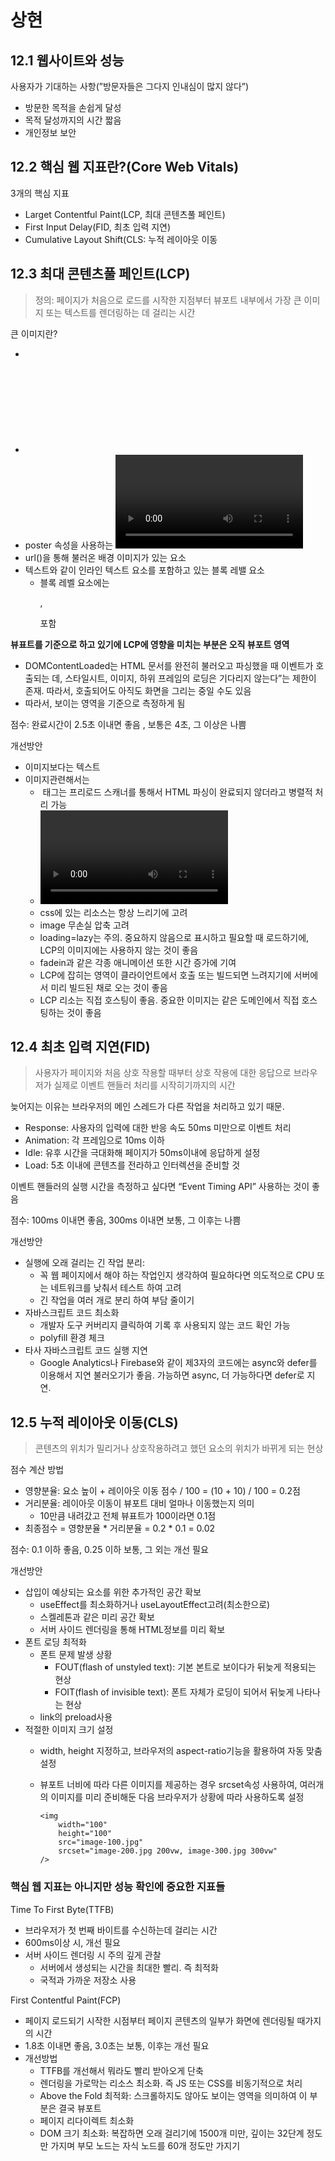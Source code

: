 # 상현
## 12.1 웹사이트와 성능

사용자가 기대하는 사항(”방문자들은 그다지 인내심이 많지 않다”)

- 방문한 목적을 손쉽게 달성
- 목적 달성까지의 시간 짧음
- 개인정보 보안

## 12.2 핵심 웹 지표란?(Core Web Vitals)

3개의 핵심 지표

- Larget Contentful Paint(LCP, 최대 콘텐츠풀 페인트)
- First Input Delay(FID, 최초 입력 지연)
- Cumulative Layout Shift(CLS: 누적 레이아웃 이동

## 12.3 최대 콘텐츠풀 페인트(LCP)

> 정의: 페이지가 처음으로 로드를 시작한 지점부터 뷰포트 내부에서 가장 큰 이미지 또는 텍스트를 렌더링하는 데 걸리는 시간
> 

큰 이미지란?

- <img>
- <svg> 내부의 <image>
- poster 속성을 사용하는 <video>
- url()을 통해 불러온 배경 이미지가 있는 요소
- 텍스트와 같이 인라인 텍스트 요소를 포함하고 있는 블록 레밸 요소
    - 블록 레벨 요소에는 <p>, <div> 포함

**뷰표트를 기준으로 하고 있기에 LCP에 영향을 미치는 부분은 오직 뷰포트 영역**

- DOMContentLoaded는 HTML 문서를 완전히 불러오고 파싱했을 때 이벤트가 호출되는 데, 스타일시트, 이미지, 하위 프레임의 로딩은 기다리지 않는다”는 제한이 존재. 따라서, 호출되어도 아직도 화면을 그리는 중일 수도 있음
- 따라서, 보이는 영역을 기준으로 측정하게 됨

점수: 완료시간이 2.5초 이내면 좋음 , 보통은 4초, 그 이상은 나쁨

개선방안

- 이미지보다는 텍스트
- 이미지관련해서는
    - <img> 태그는 프리로드 스캐너를 통해서 HTML 파싱이 완료되지 않더라고 병렬적 처리 가능
    - <video>의 poster는 사용자가 요소를 재생하거나 탐색하기 전까지 노출되는 요소. 이 또한, 프리로드 스캐너에 의해 조기 발견되어 병렬 처리
    - css에 있는 리소스는 항상 느리기에 고려
    - image 무손실 압축 고려
    - loading=lazy는 주의. 중요하지 않음으로 표시하고 필요할 때 로드하기에, LCP의 이미지에는 사용하지 않는 것이 좋음
    - fadein과 같은 각종 애니메이션 또한 시간 증가에 기여
    - LCP에 잡히는 영역이 클라이언트에서 호출 또는 빌드되면 느려지기에 서버에서 미리 빌드된 채로 오는 것이 좋음
    - LCP 리소는 직접 호스팅이 좋음. 중요한 이미지는 같은 도메인에서 직접 호스팅하는 것이 좋음

## 12.4 최초 입력 지연(FID)

> 사용자가 페이지와 처음 상호 작용할 때부터 상호 작용에 대한 응답으로 브라우저가 실제로 이벤트 핸들러 처리를 시작히기까지의 시간
> 

늦어지는 이유는 브라우저의 메인 스레드가 다른 작업을 처리하고 있기 때문.

- Response: 사용자의 입력에 대한 반응 속도 50ms 미만으로 이벤트 처리
- Animation: 각 프레임으로 10ms 이하
- Idle: 유후 시간을 극대화해 페이지가 50ms이내에 응답하게 설정
- Load: 5초 이내에 콘텐츠를 전라하고 인터렉션을 준비할 것

이벤트 핸들러의 실행 시간을 측정하고 싶다면 “Event Timing API” 사용하는 것이 좋음

점수: 100ms 이내면 좋음, 300ms 이내면 보통, 그 이후는 나쁨

개선방안

- 실행에 오래 걸리는 긴 작업 분리:
    - 꼭 웹 페이지에서 해야 하는 작업인지 생각하여 필요하다면 의도적으로 CPU 또는 네트워크를 낮춰서 테스트 하여 고려
    - 긴 작업을 여러 개로 분리 하여 부담 줄이기
- 자바스크립트 코드 최소화
    - 개발자 도구 커버리지 클릭하여 기록 후 사용되지 않는 코드 확인  가능
    - polyfill 환경 체크
- 타사 자바스크립트 코드 실행 지연
    - Google Analytics나 Firebase와 같이 제3자의 코드에는 async와 defer를 이용해서 지연 불러오기가 좋음. 가능하면 async, 더 가능하다면 defer로 지연.

## 12.5 누적 레이아웃 이동(CLS)

> 콘텐츠의 위치가 밀리거나 상호작용하려고 했던 요소의 위치가 바뀌게 되는 현상
> 

점수 계산 방법

- 영향분율: 요소 높이 + 레이아웃 이동 점수 / 100 = (10 + 10) / 100 = 0.2점
- 거리분율: 레이아웃 이동이 뷰포트 대비 얼마나 이동했는지 의미
    - 10만큼 내려갔고 전체 뷰표트가 100이라면 0.1점
- 최종점수 = 영향분율 * 거리분율 = 0.2 * 0.1 = 0.02

점수: 0.1 이하 좋음, 0.25 이하 보통, 그 외는 개선 필요

개선방안

- 삽입이 예상되는 요소를 위한 추가적인 공간 확보
    - useEffect를 최소화하거나 useLayoutEffect고려(최소한으로)
    - 스켈레톤과 같은 미리 공간 확보
    - 서버 사이드 렌더링을 통해 HTML정보를 미리 확보
- 폰트 로딩 최적화
    - 폰트 문제 발생 상황
        - FOUT(flash of unstyled text): 기본 본트로 보이다가 뒤늦게 적용되는 현상
        - FOIT(flash of invisible text): 폰트 자체가 로딩이 되어서 뒤늦게 나타나는 현상
    - link의 preload사용
- 적절한 이미지 크기 설정
    - width, height 지정하고, 브라우저의 aspect-ratio기능을 활용하여 자동 맞춤 설정
    - 뷰포트 너비에 따라 다른 이미지를 제공하는 경우 srcset속성 사용하여, 여러개의 이미지를 미리 준비해둔 다음 브라우저가 상황에 따라 사용하도록 설정
        
        ```tsx
        <img 
        	width="100"
        	height="100"
        	src="image-100.jpg"
        	srcset="image-200.jpg 200vw, image-300.jpg 300vw"
        />
        ```
        

### 핵심 웹 지표는 아니지만 성능 확인에 중요한 지표들

Time To First Byte(TTFB)

- 브라우저가 첫 번째 바이트를 수신하는데 걸리는 시간
- 600ms이상 시, 개선 필요
- 서버 사이드 렌더링 시 주의 깊게 관찰
    - 서버에서 생성되는 시간을 최대한 빨리. 즉 최적화
    - 국적과 가까운 저장소 사용

First Contentful Paint(FCP)

- 페이지 로드되기 시작한 시점부터 페이지 콘텐츠의 일부가 화면에 렌더링될 때가지의 시간
- 1.8초 이내면 좋음, 3.0초는 보통, 이후는 개선 필요
- 개선방법
    - TTFB를 개선해서 뭐라도 빨리 받아오게 단축
    - 렌더링을 가로막는 리소스 최소화. 즉 JS 또는 CSS를 비동기적으로 처리
    - Above the Fold 최적화: 스크롤하지도 않아도 보이는 영역을 의미하여 이 부분은 결국 뷰포트
    - 페이지 리다이렉트 최소화
    - DOM 크기 최소화: 복잡하면 오래 걸리기에 1500개 미만, 깊이는 32단계 정도만 가지며 부모 노드는 자식 노드를 60개 정도만 가지기